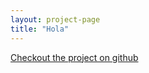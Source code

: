 ```yaml
---
layout: project-page
title: "Hola"
---
```


<a href="https://github.com/imdevan/hola" class="base--a">
    <span class="project--external-link">
        Checkout the project on github
    </span>
</a>
